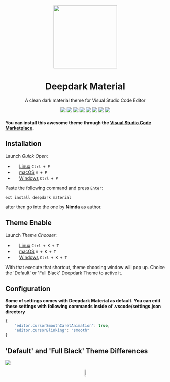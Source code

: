 <div align="center">

<img src="https://user-images.githubusercontent.com/39852038/55273449-745c4e80-52dc-11e9-8313-7248a8594d88.png" width="200" />

# Deepdark Material
A clean dark material theme for Visual Studio Code Editor
</div>

<p align="center">
<img src="https://img.shields.io/badge/github-ozkanonur-212121.svg?style=flat-square&colorB=b71c1c"/>
<img src="https://img.shields.io/travis/com/ozkanonur/vscode-deepdark-material.svg?color=black&label=.travis-ci&style=flat-square"/>
<img src="https://img.shields.io/circleci/project/github/ozkanonur/vscode-deepdark-material/master.svg?color=black&label=.circleci&style=flat-square"/>
<img src="https://img.shields.io/visual-studio-marketplace/v/Nimda.deepdark-material.svg?color=black&style=flat-square"/>
<img src="https://img.shields.io/github/repo-size/ozkanonur/vscode-deepdark-material.svg?colorB=black&label=repo%20size&style=flat-square"/>
<img src="https://vsmarketplacebadge.apphb.com/downloads/Nimda.deepdark-material.svg?colorB=black&style=flat-square"/>
<img src="https://img.shields.io/visual-studio-marketplace/stars/Nimda.deepdark-material.svg?color=black&style=flat-square"/>
<img src="https://img.shields.io/github/license/ozkanonur/vscode-deepdark-material.svg?color=000000&style=flat-square"/>
</p>

#### You can install this awesome theme through the [Visual Studio Code Marketplace](https://marketplace.visualstudio.com/items?itemName=Nimda.deepdark-material).

## Installation

Launch *Quick Open*:

* <img src="https://www.kernel.org/theme/images/logos/favicon.png" width=16 height=16/> <a href="https://code.visualstudio.com/shortcuts/keyboard-shortcuts-linux.pdf">Linux</a> `Ctrl + P`
* <img src="https://developer.apple.com/favicon.ico" width=16 height=16/> <a href="https://code.visualstudio.com/shortcuts/keyboard-shortcuts-macos.pdf">macOS</a> `⌘ + P`
* <img src="https://www.microsoft.com/favicon.ico" width=16 height=16/> <a href="https://code.visualstudio.com/shortcuts/keyboard-shortcuts-windows.pdf">Windows</a> `Ctrl + P`

Paste the following command and press `Enter`:

```shell
ext install deepdark material
```

after then go into the one by **Nimda** as author.

## Theme Enable

Launch *Theme Chooser*:

* <img src="https://www.kernel.org/theme/images/logos/favicon.png" width=16 height=16/> <a href="https://code.visualstudio.com/shortcuts/keyboard-shortcuts-linux.pdf">Linux</a> `Ctrl + K + T`
* <img src="https://developer.apple.com/favicon.ico" width=16 height=16/> <a href="https://code.visualstudio.com/shortcuts/keyboard-shortcuts-macos.pdf">macOS</a> `⌘ + K + T`
* <img src="https://www.microsoft.com/favicon.ico" width=16 height=16/> <a href="https://code.visualstudio.com/shortcuts/keyboard-shortcuts-windows.pdf">Windows</a> `Ctrl + K + T`

With that execute that shortcut, theme choosing window will pop up. Choice the 'Default' or 'Full Black' Deepdark Theme to active it.

## Configuration

**Some of settings comes with Deepdark Material as default. You can edit these settings with following commands inside of .vscode/settings.json directory**

```js
{
    "editor.cursorSmoothCaretAnimation": true,
    "editor.cursorBlinking": "smooth"
}
```

## 'Default' and 'Full Black' Theme Differences

<p align="left">
<img src="https://user-images.githubusercontent.com/39852038/54490168-9c06ec00-48c4-11e9-9627-314c7b428cde.png">
</p>

<p align="center"> <img width="7.5%" src="https://user-images.githubusercontent.com/39852038/53875603-edd28b00-4015-11e9-92ff-63bc11f93fea.png"/> </p>
